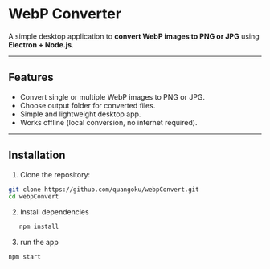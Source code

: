 # WebP Converter

A simple desktop application to **convert WebP images to PNG or JPG** using **Electron + Node.js**.

---

## Features

- Convert single or multiple WebP images to PNG or JPG.
- Choose output folder for converted files.
- Simple and lightweight desktop app.
- Works offline (local conversion, no internet required).

---

## Installation

1. Clone the repository:

```bash
git clone https://github.com/quangoku/webpConvert.git
cd webpConvert
```

2. Install dependencies

```bash
   npm install
```

3. run the app

```bash
npm start
```
